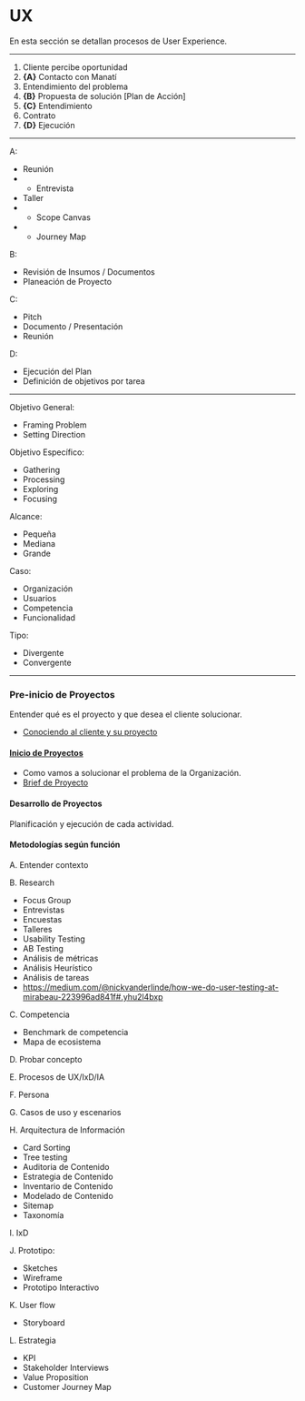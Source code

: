 # UX

En esta sección se detallan procesos de User Experience.

---

1. Cliente percibe oportunidad
2. **{A}** Contacto con Manatí
3. Entendimiento del problema 
4. **{B}** Propuesta de solución [Plan de Acción]
5. **{C}** Entendimiento
6. Contrato
7. **{D}** Ejecución

---

A: 
* Reunión 
* - Entrevista
* Taller
* - Scope Canvas
* - Journey Map

B: 
* Revisión de Insumos / Documentos
* Planeación de Proyecto

C: 
* Pitch
* Documento / Presentación
* Reunión

D: 
* Ejecución del Plan
* Definición de objetivos por tarea

--- 

Objetivo General: 
* Framing Problem
* Setting Direction

Objetivo Específico:
* Gathering 
* Processing
* Exploring
* Focusing

Alcance:
* Pequeña 
* Mediana
* Grande


Caso:
* Organización
* Usuarios
* Competencia
* Funcionalidad

Tipo:
* Divergente
* Convergente


---

### Pre-inicio de Proyectos
Entender qué es el proyecto y que desea el cliente solucionar.
* [Conociendo al cliente y su proyecto](/conociendo_al_cliente_y_su_proyecto.md)


#### [Inicio de Proyectos](/inicio_de_proyectos.md)
* Como vamos a solucionar el problema de la Organización.
* [Brief de Proyecto](UX/briefmd.md)


#### Desarrollo de Proyectos
Planificación y ejecución de cada actividad.


#### Metodologías según función
A. Entender contexto 

B. Research
* Focus Group
* Entrevistas
* Encuestas
* Talleres
* Usability Testing
* AB Testing
* Análisis de métricas
* Análisis Heurístico
* Análisis de tareas
* https://medium.com/@nickvanderlinde/how-we-do-user-testing-at-mirabeau-223996ad841f#.yhu2l4bxp

C. Competencia
* Benchmark de competencia
* Mapa de ecosistema 

D. Probar concepto

E. Procesos de UX/IxD/IA

F. Persona

G. Casos de uso y escenarios

H. Arquitectura de Información
* Card Sorting
* Tree testing
* Auditoria de Contenido
* Estrategia de Contenido
* Inventario de Contenido
* Modelado de Contenido
* Sitemap
* Taxonomía


I. IxD

J. Prototipo: 
* Sketches
* Wireframe
* Prototipo Interactivo


K. User flow
* Storyboard

L. Estrategia
* KPI
* Stakeholder Interviews
* Value Proposition
* Customer Journey Map
